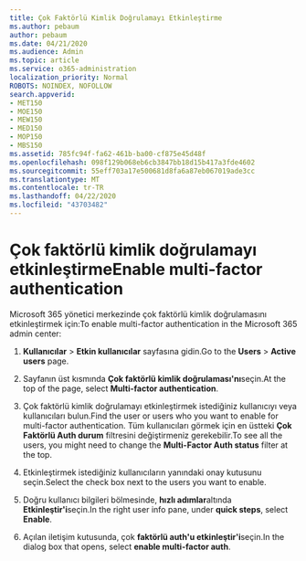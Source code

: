 ```yaml
---
title: Çok Faktörlü Kimlik Doğrulamayı Etkinleştirme
ms.author: pebaum
author: pebaum
ms.date: 04/21/2020
ms.audience: Admin
ms.topic: article
ms.service: o365-administration
localization_priority: Normal
ROBOTS: NOINDEX, NOFOLLOW
search.appverid:
- MET150
- MOE150
- MEW150
- MED150
- MOP150
- MBS150
ms.assetid: 785fc94f-fa62-461b-ba00-cf875e45d48f
ms.openlocfilehash: 098f129b068eb6cb3847bb18d15b417a3fde4602
ms.sourcegitcommit: 55eff703a17e500681d8fa6a87eb067019ade3cc
ms.translationtype: MT
ms.contentlocale: tr-TR
ms.lasthandoff: 04/22/2020
ms.locfileid: "43703482"
---
```

# <a name="enable-multi-factor-authentication"></a><span data-ttu-id="b2f4b-102">Çok faktörlü kimlik doğrulamayı etkinleştirme</span><span class="sxs-lookup"><span data-stu-id="b2f4b-102">Enable multi-factor authentication</span></span>

<span data-ttu-id="b2f4b-103">Microsoft 365 yönetici merkezinde çok faktörlü kimlik doğrulamasını etkinleştirmek için:</span><span class="sxs-lookup"><span data-stu-id="b2f4b-103">To enable multi-factor authentication in the Microsoft 365 admin center:</span></span>

1. <span data-ttu-id="b2f4b-104">**Kullanıcılar** \> **Etkin kullanıcılar** sayfasına gidin.</span><span class="sxs-lookup"><span data-stu-id="b2f4b-104">Go to the **Users** \> **Active users** page.</span></span>
    
2. <span data-ttu-id="b2f4b-105">Sayfanın üst kısmında **Çok faktörlü kimlik doğrulaması'nı**seçin.</span><span class="sxs-lookup"><span data-stu-id="b2f4b-105">At the top of the page, select **Multi-factor authentication**.</span></span> 
    
3. <span data-ttu-id="b2f4b-106">Çok faktörlü kimlik doğrulamayı etkinleştirmek istediğiniz kullanıcıyı veya kullanıcıları bulun.</span><span class="sxs-lookup"><span data-stu-id="b2f4b-106">Find the user or users who you want to enable for multi-factor authentication.</span></span> <span data-ttu-id="b2f4b-107">Tüm kullanıcıları görmek için en üstteki **Çok Faktörlü Auth durum** filtresini değiştirmeniz gerekebilir.</span><span class="sxs-lookup"><span data-stu-id="b2f4b-107">To see all the users, you might need to change the **Multi-Factor Auth status** filter at the top.</span></span>
    
4. <span data-ttu-id="b2f4b-108">Etkinleştirmek istediğiniz kullanıcıların yanındaki onay kutusunu seçin.</span><span class="sxs-lookup"><span data-stu-id="b2f4b-108">Select the check box next to the users you want to enable.</span></span>
    
5.  <span data-ttu-id="b2f4b-109">Doğru kullanıcı bilgileri bölmesinde, **hızlı adımlar**altında **Etkinleştir'i**seçin.</span><span class="sxs-lookup"><span data-stu-id="b2f4b-109">In the right user info pane, under **quick steps**, select **Enable**.</span></span> 
    
6. <span data-ttu-id="b2f4b-110">Açılan iletişim kutusunda, çok **faktörlü auth'u etkinleştir'i**seçin.</span><span class="sxs-lookup"><span data-stu-id="b2f4b-110">In the dialog box that opens, select **enable multi-factor auth**.</span></span> 
    

